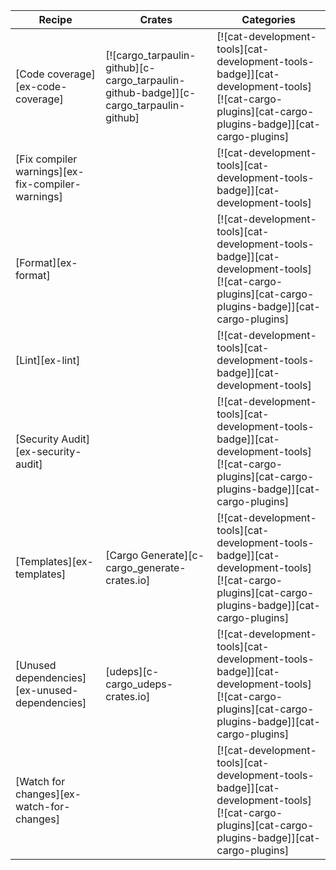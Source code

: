| Recipe | Crates | Categories |
|---|---|---|
| [Code coverage][ex-code-coverage] | [![cargo_tarpaulin-github][c-cargo_tarpaulin-github-badge]][c-cargo_tarpaulin-github] | [![cat-development-tools][cat-development-tools-badge]][cat-development-tools] [![cat-cargo-plugins][cat-cargo-plugins-badge]][cat-cargo-plugins] |
| [Fix compiler warnings][ex-fix-compiler-warnings] |  | [![cat-development-tools][cat-development-tools-badge]][cat-development-tools] |
| [Format][ex-format] |  | [![cat-development-tools][cat-development-tools-badge]][cat-development-tools] [![cat-cargo-plugins][cat-cargo-plugins-badge]][cat-cargo-plugins] |
| [Lint][ex-lint] |  | [![cat-development-tools][cat-development-tools-badge]][cat-development-tools] |
| [Security Audit][ex-security-audit] |  | [![cat-development-tools][cat-development-tools-badge]][cat-development-tools] [![cat-cargo-plugins][cat-cargo-plugins-badge]][cat-cargo-plugins] |
| [Templates][ex-templates] | [Cargo Generate][c-cargo_generate-crates.io] | [![cat-development-tools][cat-development-tools-badge]][cat-development-tools] [![cat-cargo-plugins][cat-cargo-plugins-badge]][cat-cargo-plugins] |
| [Unused dependencies][ex-unused-dependencies] | [udeps][c-cargo_udeps-crates.io] | [![cat-development-tools][cat-development-tools-badge]][cat-development-tools] [![cat-cargo-plugins][cat-cargo-plugins-badge]][cat-cargo-plugins] |
| [Watch for changes][ex-watch-for-changes] |  | [![cat-development-tools][cat-development-tools-badge]][cat-development-tools] [![cat-cargo-plugins][cat-cargo-plugins-badge]][cat-cargo-plugins] |
